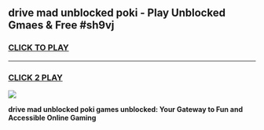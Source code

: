 
## drive mad unblocked poki - Play Unblocked Gmaes & Free #sh9vj
<h3>
<a href="https://news.freeplayer.one?title=drive_mad_unblocked_poki&ref=26F">CLICK TO PLAY</a></h3>
<hr>

<h3>
<a href="https://news.freeplayer.one?title=drive_mad_unblocked_poki&ref=26F">CLICK 2 PLAY</a>
  
</h3>

<a href="https://news.freeplayer.one?title=drive_mad_unblocked_poki&ref=26F/"><img src="https://clearcache.store/games.png"></a>


**drive mad unblocked poki games unblocked: Your Gateway to Fun and Accessible Online Gaming**
